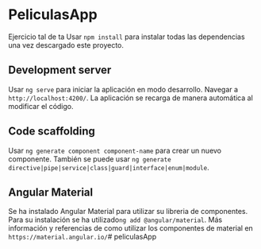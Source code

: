 # PeliculasApp

Ejercicio tal de ta
Usar `npm install` para instalar todas las dependencias una vez descargado este proyecto.

## Development server

Usar `ng serve` para iniciar la aplicación en modo desarrollo. Navegar a `http://localhost:4200/`. La aplicación se recarga de manera automática al modificar el código.

## Code scaffolding

Usar `ng generate component component-name` para crear un nuevo componente. También se puede usar `ng generate directive|pipe|service|class|guard|interface|enum|module`.

## Angular Material

Se ha instalado Angular Material para utilizar su libreria de componentes. Para su instalación se ha utilizado`ng add @angular/material`. Más información y referencias de como utilizar los componentes de material en `https://material.angular.io/`#   p e l i c u l a s A p p 
 
 